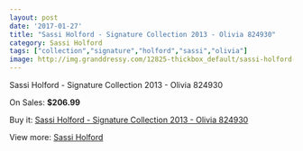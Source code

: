 ```yaml
---
layout: post
date: '2017-01-27'
title: "Sassi Holford - Signature Collection 2013 - Olivia 824930"
category: Sassi Holford
tags: ["collection","signature","holford","sassi","olivia"]
image: http://img.granddressy.com/12825-thickbox_default/sassi-holford-signature-collection-2013-olivia-824930.jpg
---
```

Sassi Holford - Signature Collection 2013 - Olivia 824930

On Sales: **$206.99**
<a href="https://www.granddressy.com/en/sassi-holford/11904-sassi-holford-signature-collection-2013-olivia-824930.html"><amp-img layout="responsive" width="600" height="600" src="//img.granddressy.com/12825-thickbox_default/sassi-holford-signature-collection-2013-olivia-824930.jpg" alt="Sassi Holford - Signature Collection 2013 - Olivia 824930 0" /></a>

Buy it: [Sassi Holford - Signature Collection 2013 - Olivia 824930](https://www.granddressy.com/en/sassi-holford/11904-sassi-holford-signature-collection-2013-olivia-824930.html "Sassi Holford - Signature Collection 2013 - Olivia 824930")

View more: [Sassi Holford](https://www.granddressy.com/en/157-sassi-holford "Sassi Holford")
